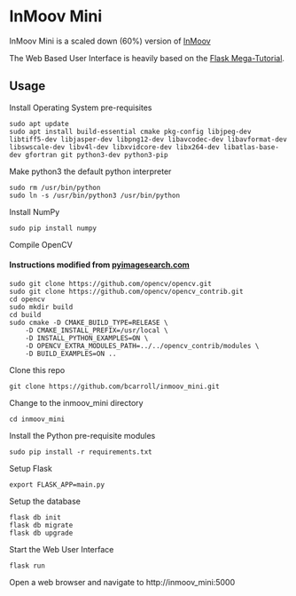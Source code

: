 # InMoov Mini 

InMoov Mini is a scaled down (60%) version of [InMoov](http://inmoov.fr)

The Web Based User Interface is heavily based on the [Flask Mega-Tutorial](https://blog.miguelgrinberg.com/post/the-flask-mega-tutorial-part-i-hello-world).

## Usage

Install Operating System pre-requisites
```
sudo apt update
sudo apt install build-essential cmake pkg-config libjpeg-dev libtiff5-dev libjasper-dev libpng12-dev libavcodec-dev libavformat-dev libswscale-dev libv4l-dev libxvidcore-dev libx264-dev libatlas-base-dev gfortran git python3-dev python3-pip
```

Make python3 the default python interpreter
```
sudo rm /usr/bin/python
sudo ln -s /usr/bin/python3 /usr/bin/python
```

Install NumPy
```
sudo pip install numpy
```

Compile OpenCV
#### Instructions modified from [pyimagesearch.com](https://www.pyimagesearch.com/2017/09/04/raspbian-stretch-install-opencv-3-python-on-your-raspberry-pi/)
```
sudo git clone https://github.com/opencv/opencv.git
sudo git clone https://github.com/opencv/opencv_contrib.git
cd opencv
sudo mkdir build
cd build
sudo cmake -D CMAKE_BUILD_TYPE=RELEASE \
    -D CMAKE_INSTALL_PREFIX=/usr/local \
    -D INSTALL_PYTHON_EXAMPLES=ON \
    -D OPENCV_EXTRA_MODULES_PATH=../../opencv_contrib/modules \
    -D BUILD_EXAMPLES=ON ..
```

Clone this repo
```
git clone https://github.com/bcarroll/inmoov_mini.git
```

Change to the inmoov_mini directory
```
cd inmoov_mini
```

Install the Python pre-requisite modules
```
sudo pip install -r requirements.txt
```

Setup Flask
```
export FLASK_APP=main.py
```

Setup the database
```
flask db init
flask db migrate
flask db upgrade
```

Start the Web User Interface
```
flask run
```

Open a web browser and navigate to http://inmoov_mini:5000
